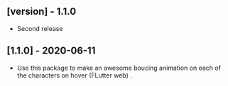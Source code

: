 ## [version] - 1.1.0
* Second release

## [1.1.0] - 2020-06-11
 
* Use this package to make an awesome boucing animation on each of the characters on hover (FLutter web) .
